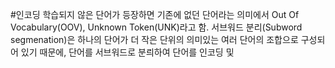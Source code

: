 #인코딩
학습되지 않은 단어가 등장하면 기존에 없던 단어라는 의미에서 Out Of Vocabulary(OOV), Unknown Token(UNK)라고 함.
서브워드 분리(Subword segmenation)은 하나의 단어가 더 작은 단위의 의미있는 여러 단어의 조합으로 구성되어 있기 때문에, 단어를 서브워드로 분릐하여
단어를 인코딩 및 
